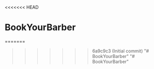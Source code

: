 <<<<<<< HEAD
# BookYourBarber
=======
>>>>>>> 6a9c9c3 (Initial commit)
"# BookYourBarber" 
"# BookYourBarber" 
